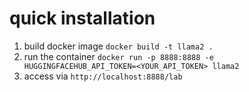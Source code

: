 # quick installation

1. build docker image `docker build -t llama2 .`
2. run the container `docker run -p 8888:8888 -e HUGGINGFACEHUB_API_TOKEN=<YOUR_API_TOKEN> llama2`
3. access via `http://localhost:8888/lab`

